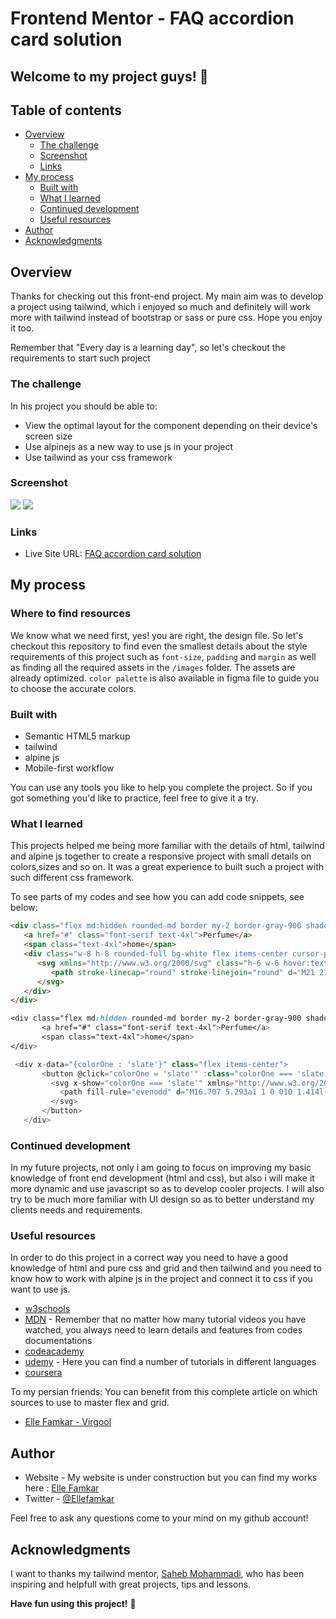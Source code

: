 # Frontend Mentor - FAQ accordion card solution

## Welcome to my project guys! 👋

## Table of contents

-  [Overview](#overview)
   -  [The challenge](#the-challenge)
   -  [Screenshot](#screenshot)
   -  [Links](#links)
-  [My process](#my-process)
   -  [Built with](#built-with)
   -  [What I learned](#what-i-learned)
   -  [Continued development](#continued-development)
   -  [Useful resources](#useful-resources)
-  [Author](#author)
-  [Acknowledgments](#acknowledgments)

## Overview

Thanks for checking out this front-end project. My main aim was to develop a project using tailwind, which i enjoyed so much and definitely will work more with tailwind instead of bootstrap or sass or pure css. Hope you enjoy it too.

Remember that "Every day is a learning day", so let's checkout the requirements to start such project

### The challenge

In his project you should be able to:

-  View the optimal layout for the component depending on their device's screen size
-  Use alpinejs as a new way to use js in your project
-  Use tailwind as your css framework

### Screenshot

![](./assets/images/github-images/perfume-desktop.png)
![](./assets/images/github-images/perfume-mobile-image.png)

### Links

-  Live Site URL: [FAQ accordion card solution](https://ellefamkar.github.io/perfume-shop/)

## My process

### Where to find resources

We know what we need first, yes! you are right, the design file. So let's checkout this repository to find even the smallest details about the style requirements of this project such as `font-size`, `padding` and `margin` as well as finding all the required assets in the `/images` folder. The assets are already optimized. `color palette` is also available in figma file to guide you to choose the accurate colors.

### Built with

-  Semantic HTML5 markup
-  tailwind
-  alpine js
-  Mobile-first workflow

You can use any tools you like to help you complete the project. So if you got something you'd like to practice, feel free to give it a try.

### What I learned

This projects helped me being more familiar with the details of html, tailwind and alpine js together to create a responsive project with small details on colors,sizes and so on. It was a great experience to built such a project with such different css framework.

To see parts of my codes and see how you can add code snippets, see below:

```html
<div class="flex md:hidden rounded-md border my-2 border-gray-900 shadow-gray-900 shadow-md items-center justify-between p-4">
   <a href="#" class="font-serif text-4xl">Perfume</a>
   <span class="text-4xl">home</span>
   <div class="w-8 h-8 rounded-full bg-white flex items-center cursor-pointer justify-center">
      <svg xmlns="http://www.w3.org/2000/svg" class="h-6 w-6 hover:text-darkGold stroke-black" fill="none" viewBox="0 0 24 24" stroke-width="2">
         <path stroke-linecap="round" stroke-linejoin="round" d="M21 21l-6-6m2-5a7 7 0 11-14 0 7 7 0 0114 0z" />
      </svg>
   </div>
</div>
```

```css
<div class="flex md:hidden rounded-md border my-2 border-gray-900 shadow-gray-900 shadow-md items-center justify-between p-4">
       <a href="#" class="font-serif text-4xl">Perfume</a>
       <span class="text-4xl">home</span>
</div>

```

```js  - using alpine js
 <div x-data="{colorOne : 'slate'}" class="flex items-center">
       <button @click="colorOne = 'slate'" :class="colorOne === 'slate' ? 'bg-opacity-100' : ' '" class="w-6 h-6 flex items-center justify-center -m-1 bg-slate-300 bg-opacity-25 rounded-full cursor-pointer">
         <svg x-show="colorOne === 'slate'" xmlns="http://www.w3.org/2000/svg" class="h-4 w-4 fill-black opacity-40" viewBox="0 0 20 20" fill="currentColor">
           <path fill-rule="evenodd" d="M16.707 5.293a1 1 0 010 1.414l-8 8a1 1 0 01-1.414 0l-4-4a1 1 0 011.414-1.414L8 12.586l7.293-7.293a1 1 0 011.414 0z" clip-rule="evenodd" />
         </svg>
       </button>              
   </div>
```

### Continued development

In my future projects, not only i am going to focus on improving my basic knowledge of front end development (html and css), but also i will make it more dynamic and use javascript so as to develop cooler projects. I will also try to be much more familiar with UI design so as to better understand my clients needs and requirements.

### Useful resources

In order to do this project in a correct way you need to have a good knowledge of html and pure css and grid and then tailwind and you need to know how to work with alpine js in the project and connect it to css if you want to use js.
-  [w3schools](https://www.w3schools.com/)
-  [MDN](https://developer.mozilla.org/en-US/) - Remember that no matter how many tutorial videos you have watched, you always need to learn details and features from codes documentations
-  [codeacademy](https://www.codecademy.com/)
-  [udemy](https://www.udemy.com/) - Here you can find a number of tutorials in different languages
-  [coursera](https://www.coursera.org/)

To my persian friends:
You can benefit from this complete article on which sources to use to master flex and grid.

-  [Elle Famkar - Virgool](https://vrgl.ir/2alVC)

## Author

-  Website - My website is under construction but you can find my works here : [Elle Famkar](https://github.com/ellefamkar)
-  Twitter - [@Ellefamkar](https://www.twitter.com/ellefamkar)

Feel free to ask any questions come to your mind on my github account!

## Acknowledgments

I want to thanks my tailwind mentor, [Saheb Mohammadi](https://www.fronthooks.ir/), who has been inspiring and helpfull with great projects, tips and lessons.

**Have fun using this project!** 🚀
